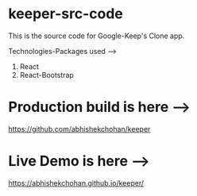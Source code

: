 # keeper-src-code

This is the source code for Google-Keep's Clone app.

Technologies-Packages used -->
1. React
2. React-Bootstrap


# Production build is here -->
https://github.com/abhishekchohan/keeper

# Live Demo is here -->
https://abhishekchohan.github.io/keeper/
